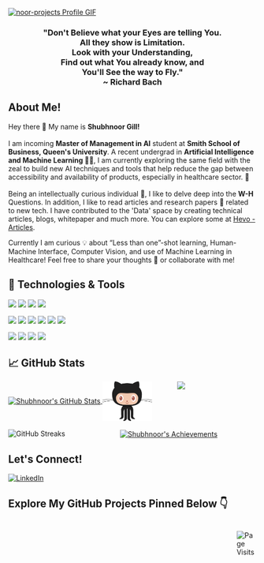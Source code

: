 <!-- Github ReadMe Banner Gif -->
<a href="https://github.com/snoor-projects">![noor-projects Profile GIF](./Assets/Github_Banner_Readme.gif)</a>

<!-- Quote -->
<h3 align="center"> "Don't Believe what your Eyes are telling You.<br>All they show is Limitation.<br>Look with your Understanding,<br>Find out what You already know, and <br>You'll See the way to Fly." <br> ~ Richard Bach </br> </h3>

<!-- Brief Introduction About Myself -->

## About Me!

Hey there :wave: My name is <strong>Shubhnoor Gill!</strong><br><br>
I am incoming <strong>Master of Management in AI</strong> student at <strong>Smith School of Business, Queen's University</strong>. A recent undergrad in <strong> Artificial Intelligence and Machine Learning :woman_student:</strong>, I am currently exploring the same field with the zeal to build new AI techniques and tools that help reduce the gap between accessibility and availability of products, especially in healthcare sector. :dart:<br><br>
Being an intellectually curious individual :monocle_face:, I like to delve deep into the **W-H** Questions. In addition, I like to read articles and research papers :scroll: related to new tech. I have contributed to the 'Data' space by creating technical articles, blogs, whitepaper and much more. You can explore some at [Hevo - Articles](https://hevodata.com/learn/author/shubhnoor-gill/).<br>

Currently I am curious :bulb: about “Less than one”-shot learning, Human-Machine Interface, Computer Vision, and use of Machine Learning in Healthcare! Feel free to share your thoughts :thought_balloon: or collaborate with me!


<!-- Tech Stack I work with -->
## 🔧 Technologies & Tools
![](https://img.shields.io/badge/code-Python-informational?logo=python&logoColor=white&color=f0e80c)
![](https://img.shields.io/badge/Code-SQL-informational?style=flat&logo=sql&logoColor=white&color=f0e80c)
![](https://img.shields.io/badge/Code-C++-informational?style=flat&logo=c%2B%2B&logoColor=white&color=f0e80c)
![](https://img.shields.io/badge/Code-Java-informational?style=flat&logo=java&logoColor=white&color=f0e80c)


![](https://img.shields.io/badge/Analytics-Google_Analytics-informational?style=flat&logo=googleanalytics&logoColor=white&color=e83c15)
![](https://img.shields.io/badge/IDE-PyCharm-informational?style=flat&logo=pycharm&logoColor=white&color=e83c15)
![](https://img.shields.io/badge/IDE-Anaconda-informational?style=flat&logo=anaconda&logoColor=white&color=e83c15)
![](https://img.shields.io/badge/IDE-Jupyter_Notebooks-informational?style=flat&logo=jupyter&logoColor=white&color=e83c15)
![](https://img.shields.io/badge/IDE-Colab-informational?style=flat&logo=googlecolab&logoColor=white&color=e83c15)
![](https://img.shields.io/badge/CMS-WordPress-informational?style=flat&logo=wordpress&logoColor=white&color=e83c15)


![](https://img.shields.io/badge/Packages-NumPy-informational?style=flat&logo=numpy&logoColor=white&color=13bcbf)
![](https://img.shields.io/badge/Packages-Pandas-informational?style=flat&logo=pandas&logoColor=white&color=13bcbf)
![](https://img.shields.io/badge/Packages-Scikit_Learn-informational?style=flat&logo=scikit-learn&logoColor=white&color=13bcbf)
![](https://img.shields.io/badge/Packages-OpenCV-informational?style=flat&logo=OpenCV&logoColor=white&color=13bcbf)

<!-- My GitHub Stats -->
## &#x1f4c8; GitHub Stats

<a href="https://github.com/snoor-projects/snoor-projects" title="Stats">
  <img align="center" width=45% src="https://github-readme-stats.vercel.app/api?username=snoor-projects&show_icons=true&hide_border=true&line_height=27&count_private=true&title_color=1a1d5c&text_color=050005&icon_color=050005&bg_color=c6c8f5" alt="Shubhnoor's GitHub Stats" />
</a>
<a href="https://github.com/snoor-projects">
  <img align="center" width=20% src="./Assets/Octocat-GitHub.gif" />
</a>

<a href="https://github.com/snoor-projects/snoor-projects">
  <img align="right" width=32% src="https://github-readme-stats.vercel.app/api/top-langs/?username=snoor-projects&title_color=1a1d5c&text_color=050005&icon_color=050005&bg_color=c6c8f5" />
</a>
<br><br>
<a href="https://git.io/streak-stats" title="Streak">
  <img align="left"  width=45% src="https://github-readme-streak-stats.herokuapp.com/?user=snoor-projects&theme=react&border=61DAFB&fire=f0e80c" alt="GitHub Streaks" />
</a>

<a href="https://github.com/snoor-projects/snoor-projects" title="Achievements">
  <img align="center" width=45% src="https://metrics.lecoq.io/snoor-projects?template=classic&base.header=0&base.activity=0&base.community=0&base.repositories=0&base.metadata=0&achievements=1&achievements.threshold=C&achievements.secrets=true&achievements.display=compact&achievements.limit=0&config.timezone=Asia%2FCalcutta" alt="Shubhnoor's Achievements" />
</a>

<!-- Social Profiles -->
## Let's Connect!

[![LinkedIn](https://img.shields.io/badge/LinkedIn-0077B5?style=for-the-badge&logo=linkedin&logoColor=white)](https://www.linkedin.com/in/shubhnoor-gill-015/)

## Explore My GitHub Projects Pinned Below :point_down:

<br>
<a href="https://github.com/snoor-projects/snoor-projects" title="Page Visits">
  <img align="right"  width=8% src="https://visitor-badge.glitch.me/badge?page_id=snoor-projects&left_color=blue&right_color=7cebf5" alt="Page Visits" />
</a>

